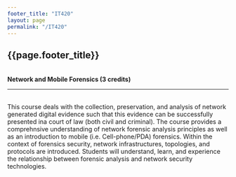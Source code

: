 ```yaml
---
footer_title: "IT420"
layout: page
permalink: "/IT420"
---
```


## {{page.footer_title}}
\
**Network and Mobile Forensics (3 credits)**

---
\
This course deals with the collection, preservation, and analysis of network generated digital evidence such that this evidence can be successfully presented ina court of law (both civil and criminal). The course provides a comprehnsive understanding of network forensic analysis principles as well as an introduction to mobile (i.e. Cell-phone/PDA) forensics. Within the context of forensics security, network infrastructures, topologies, and protocols are introduced. Students will understand, learn, and experience the relationship between forensic analysis and network security technologies.
